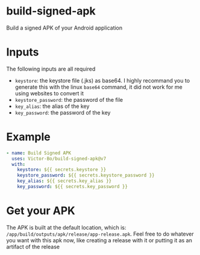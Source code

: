 # build-signed-apk
Build a signed APK of your Android application

# Inputs

The following inputs are all required

- `keystore`: the keystore file (.jks) as base64. I highly recommand you to generate this with the linux `base64` command, it did not work for me using websites to convert it
- `keystore_password`: the password of the file
- `key_alias`: the alias of the key
- `key_password`: the password of the key

# Example

```yaml
- name: Build Signed APK
  uses: Victor-Bo/build-signed-apk@v7
  with:
    keystore: ${{ secrets.keystore }}
    keystore_password: ${{ secrets.keystore_password }}
    key_alias: ${{ secrets.key_alias }}
    key_password: ${{ secrets.key_password }}
```

# Get your APK

The APK is built at the default location, which is: `/app/build/outputs/apk/release/app-release.apk`. Feel free to do whatever you want with this apk now, like creating a release with it or putting it as an artifact of the release

